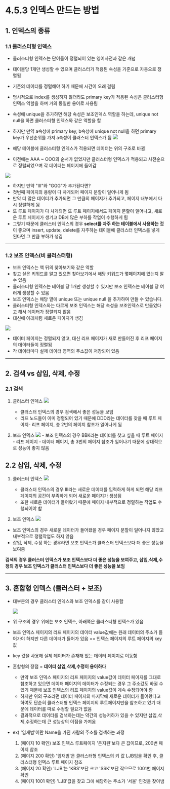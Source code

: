 # 4.5.3 인덱스 만드는 방법

## 1. 인덱스의 종류

### 1.1 클러스터형 인덱스
- 클러스터형 인덱스는 단어들이 정렬되어 있는 영어사전과 같은 개념
- 테이블당 1개만 생성할 수 있으며 클러스터가 적용된 속성을 기준으로 자동으로 정렬됨
- 기존의 데이터를 정렬해야 하기 때문에 시간이 오래 걸림
- 명시적으로 index를 생성하지 않더라도 primary key가 적용된 속성은 클러스터형 인덱스 역할을 하며 거의 동일한 용어로 사용됨
- 속성에 unique을 추가하면 해당 속성은 보조인덱스 역할을 하는데, unique not null을 하면 클러스터형 인덱스와 같은 역할을 함
- 하지만 만약 a속성에 primary key, b속성에 unique not null을 하면 primary key가 우선순위를 가져 a속성이 클러스터 인덱스가 됨
![](../../img/Index_type_01.png)

- 해당 테이블에 클러스터형 인덱스가 적용되면 데이터는 위의 구조로 바뀜
- 이전에는 AAA ~ OOO의 순서가 없었지만 클러스터형 인덱스가 적용되고 사전순으로 정렬되었으며 각 데이터는 페이지에 들어감

![](../../img/Index_type_02.png)

- 하지만 만약 "III"와 "GGG"가 추가된다면?
- 첫번째 페이지의 용량이 다 차게되어 페이지 분할이 일어나게 됨
- 만약 더 많은 데이터가 추가되면 그 만큼의 페이지가 추가되고, 페이지 내부에서 다시 정렬하게 됨
- 또 루트 페이지가 다 차게되면 또 루트 페이지에서도 페이지 분할이 일어나고, 새로운 루트 페이지가 생기고 DB에 많은 부하를 작업이 수행하게 됨
- 그렇기 때문에 클러스터 인덱스의 경우 **select를 자주 하는 테이블에서 사용하는 것**이 좋으며 insert, update, delete를 자주하는 테이블에 클러스터 인덱스를 넣게 된다면 그 만큼 부하가 생김

---

### 1.2 보조 인덱스(비 클러스터형)

- 보조 인덱스는 책 뒤의 찾아보기와 같은 역할
- 찾고 싶은 키워드를 알고 있으면 찾아보기에서 해당 키워드가 몇페이지에 있는지 알 수 있음
- 클러스터형 인덱스는 테이블 당 1개만 생성할 수 있지만 보조 인덱스는 테이블 당 여러개 생성할 수 있음
- 보조 인덱스는 해당 열에 unique 또는 unique null 을 추가하여 만들 수 있습니다. 
- 클러스터형 인덱스와는 다르게 보조 인덱스는 해당 속성을 보조인덱스로 만들었다고 해서 데이터가 정렬되지 않음
- 대신에 아래처럼 새로운 페이지가 생김

![](../../img/Index_type_03.png)

-  데이터 페이지는 정렬되지 않고, 대신 리프 페이지가 새로 만들어진 후 리프 페이지의 데이터들이 정렬됨
-  각 데이터마다 실제 데이터 영역의 주소값이 저장되어 있음

---

## 2. 검색 vs 삽입, 삭제, 수정

### 2.1 검색
1. 클러스터 인덱스
	![](../../img/Index_type_04.png)
	- 클러스터 인덱스의 경우 검색에서 좋은 성능을 보임 
	- 리프 노드들이 이미 정렬되어 있기 때문에 DDD라는 데이터를 찾을 때 루트 페이지- 리프 페이지, 총 2번의 페이지 참조가 일어나게 됨

2. 보조 인덱스
		![](../../img/Index_type_05.png)
		- 보조 인덱스의 경우 BBK라는 데이터를 찾고 싶을 때 루트 페이지 - 리프 페이지 - 데이터 페이지, 총 3번의 페이지 참조가 일어나기 때문에 상대적으로 성능이 좋지 않음

## 2.2 삽입, 삭제, 수정
1. 클러스터 인덱스
	![](https://blog.kakaocdn.net/dn/cEXtU6/btqHxb6XjS1/XavVILFVTpkrgIyAGQrVNk/img.png)
	- 클러스터 인덱스의 경우 III라는 새로운 데이터를 입력하게 하게 되면 해당 리프 페이지의 공간이 부족하게 되어 새로운 페이지가 생성됨
	- 또한 새로운 데이터가 들어왔기 때문에 페이지 내부적으로 정렬하는 작업도 수행되어야 함

2. 보조 인덱스
	![](../../img/Index_type_06.png)
- 보조 인덱스의 경우 새로운 데이터가 들어왔을 경우 페이지 분할이 일어나지 않았고 내부적으로 정렬작업도 하지 않음
- 삽입, 삭제, 수정 하는 경우라면 보조 인덱스가 클러스터 인덱스보다 더 좋은 성능을 보여줌

**검색의 경우 클러스터 인덱스가 보조 인덱스보다 더 좋은 성능을 보여주고, 
삽입,삭제,수정의 경우 보조 인덱스가 클러스터 인덱스보다 더 좋은 성능을 보임**

---

## 3. 혼합형 인덱스 (클러스터 + 보조)

- 대부분의 경우 클러스터 인덱스와 보조 인덱스를 같이 사용함

	![](../../img/Index_type_07.png)

- 위 구조의 경우 위에는 보조 인덱스, 아래쪽은 클러스터형 인덱스가 있음
- 보조 인덱스 페이지의 리프 페이지의 데이터 value값에는 원래 데이터의 주소가 들어가야 하지만 다른 데이터가 들어가 있음 == 인덱스 페이지의 루트 페이지의 key값
- key 값을 사용해 실제 데이터가 존재해 있는 데이터 페이지로 이동함

- 혼합형의 장점 = **데이터 삽입,삭제,수정이 용이하다**
	- 만약 보조 인덱스 페이지의 리프 페이지의 value값이 데이터 페이지를 그대로 참조하고 있으면 데이터 페이지의 데이터가 수정되는 경우 그 주소값도 바뀔 수 있기 때문에 보조 인덱스의 리프 페이지의 value값이 계속 수정되어야 함
	- 하지만 위의 구조라면 데이터 페이지의 마지막에 새로운 데이터가 들어왔다고 하여도 단순히 클러스터형 인덱스 페이지의 루트페이지만을 참조하고 있기 때문에 데이터를 따로 수정할 필요가 없음
	- 결과적으로 데이터를 검색하는데는 약간의 성능저하가 있을 수 있지만 삽입,삭제,수정하는데 큰 성능상의 이점을 가져옴

- ex) '임재범'이란 Name을 가진 사람의 주소를 검색하는 과정
	1. (페이지 10 확인) 보조 인덱스 루트페이지 '은지원'보다 큰 값이므로, 200번 페이지 참조
	2. (페이지 200 확인) '임재범'은 클러스터형 인덱스의 키 값 LJB임을 확인 후, 클러스터형 인덱스 루트 페이지 참조
	3. (페이지 20 확인) 'LJB'는 'KBS'보단 크고 'SSK'보단 작으므로 1001번 페이지 확인
	4. (페이지 1001 확인) 'LJB'값을 찾고 그에 해당하는 주소가 '서울' 인것을 찾아냄